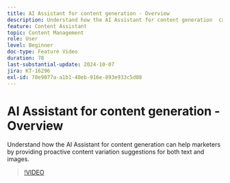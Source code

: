 ```yaml
---
title: AI Assistant for content generation - Overview
description: Understand how the AI Assistant for content generation  can help marketers by providing proactive content variation suggestions for both text and images.
feature: Content Assistant
topic: Content Management
role: User
level: Beginner
doc-type: Feature Video
duration: 78
last-substantial-update: 2024-10-07
jira: KT-16296
exl-id: 78e9077a-a1b1-40eb-916e-893e933c5d08
---
```

# AI Assistant for content generation - Overview

Understand how the AI Assistant for content generation can help marketers by providing proactive content variation suggestions for both text and images.

>[!VIDEO](https://video.tv.adobe.com/v/3432686/?learn=on)
